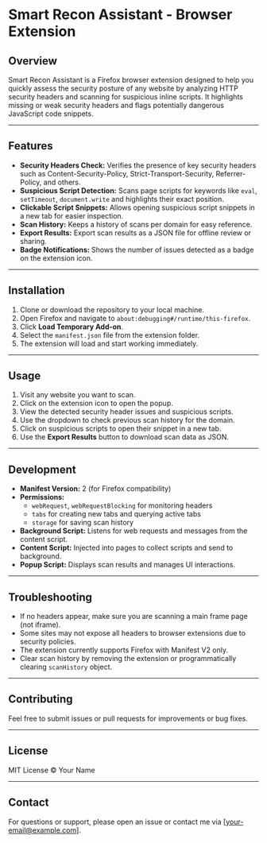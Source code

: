 # Smart Recon Assistant - Browser Extension

## Overview

Smart Recon Assistant is a Firefox browser extension designed to help you quickly assess the security posture of any website by analyzing HTTP security headers and scanning for suspicious inline scripts. It highlights missing or weak security headers and flags potentially dangerous JavaScript code snippets.

---

## Features

- **Security Headers Check:** Verifies the presence of key security headers such as Content-Security-Policy, Strict-Transport-Security, Referrer-Policy, and others.
- **Suspicious Script Detection:** Scans page scripts for keywords like `eval`, `setTimeout`, `document.write` and highlights their exact position.
- **Clickable Script Snippets:** Allows opening suspicious script snippets in a new tab for easier inspection.
- **Scan History:** Keeps a history of scans per domain for easy reference.
- **Export Results:** Export scan results as a JSON file for offline review or sharing.
- **Badge Notifications:** Shows the number of issues detected as a badge on the extension icon.

---

## Installation

1. Clone or download the repository to your local machine.
2. Open Firefox and navigate to `about:debugging#/runtime/this-firefox`.
3. Click **Load Temporary Add-on**.
4. Select the `manifest.json` file from the extension folder.
5. The extension will load and start working immediately.

---

## Usage

1. Visit any website you want to scan.
2. Click on the extension icon to open the popup.
3. View the detected security header issues and suspicious scripts.
4. Use the dropdown to check previous scan history for the domain.
5. Click on suspicious scripts to open their snippet in a new tab.
6. Use the **Export Results** button to download scan data as JSON.

---

## Development

- **Manifest Version:** 2 (for Firefox compatibility)
- **Permissions:**
  - `webRequest`, `webRequestBlocking` for monitoring headers
  - `tabs` for creating new tabs and querying active tabs
  - `storage` for saving scan history
- **Background Script:** Listens for web requests and messages from the content script.
- **Content Script:** Injected into pages to collect scripts and send to background.
- **Popup Script:** Displays scan results and manages UI interactions.

---

## Troubleshooting

- If no headers appear, make sure you are scanning a main frame page (not iframe).
- Some sites may not expose all headers to browser extensions due to security policies.
- The extension currently supports Firefox with Manifest V2 only.
- Clear scan history by removing the extension or programmatically clearing `scanHistory` object.

---

## Contributing

Feel free to submit issues or pull requests for improvements or bug fixes.

---

## License

MIT License © Your Name

---

## Contact

For questions or support, please open an issue or contact me via [your-email@example.com].

